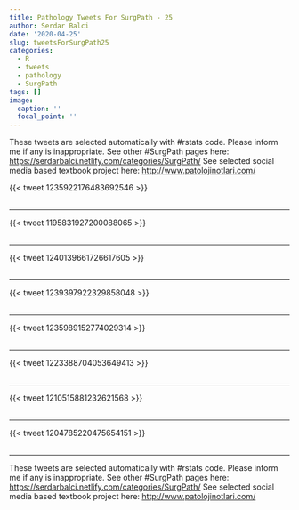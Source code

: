 ```yaml
---
title: Pathology Tweets For SurgPath - 25
author: Serdar Balci
date: '2020-04-25'
slug: tweetsForSurgPath25
categories:
  - R
  - tweets
  - pathology
  - SurgPath
tags: []
image:
  caption: ''
  focal_point: ''
---
```



These tweets are selected automatically with #rstats code. Please inform me if any is inappropriate.
See other #SurgPath pages here: https://serdarbalci.netlify.com/categories/SurgPath/ 
See selected social media based textbook project here: http://www.patolojinotlari.com/

{{< tweet 1235922176483692546 >}}
<br>
<br>
<hr>
{{< tweet 1195831927200088065 >}}
<br>
<br>
<hr>
{{< tweet 1240139661726617605 >}}
<br>
<br>
<hr>
{{< tweet 1239397922329858048 >}}
<br>
<br>
<hr>
{{< tweet 1235989152774029314 >}}
<br>
<br>
<hr>
{{< tweet 1223388704053649413 >}}
<br>
<br>
<hr>
{{< tweet 1210515881232621568 >}}
<br>
<br>
<hr>
{{< tweet 1204785220475654151 >}}
<br>
<br>
<hr>


These tweets are selected automatically with #rstats code. Please inform me if any is inappropriate.
See other #SurgPath pages here: https://serdarbalci.netlify.com/categories/SurgPath/ 
See selected social media based textbook project here: http://www.patolojinotlari.com/
